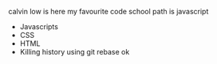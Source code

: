 calvin low is here
my favourite code school path is javascript
* Javascripts
* CSS
* HTML
* Killing history using git rebase ok

